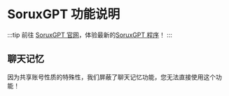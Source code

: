 # SoruxGPT 功能说明

:::tip
前往 [SoruxGPT 官网](https://www.soruxgpt.com)，体验最新的[SoruxGPT 程序](https://chat.soruxgpt.com)！
:::

## 聊天记忆

因为共享账号性质的特殊性，我们屏蔽了聊天记忆功能，您无法直接使用这个功能！